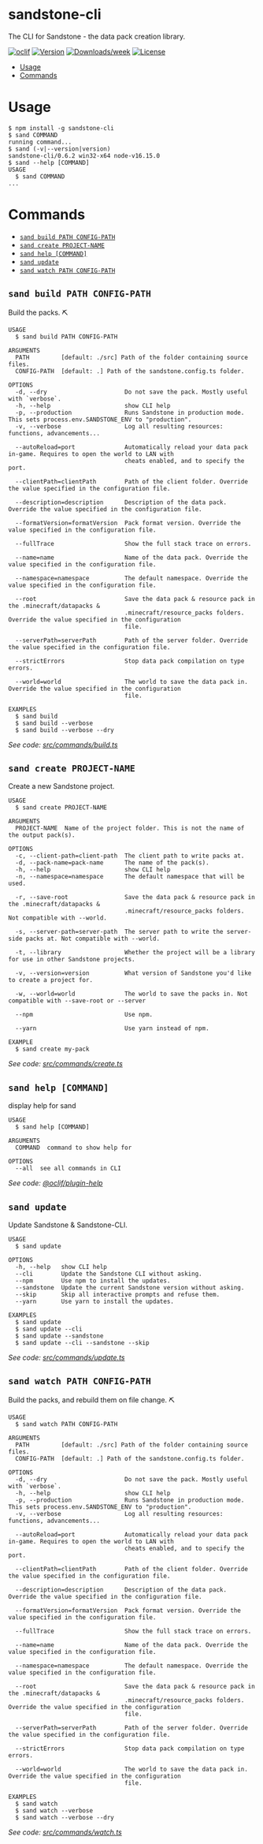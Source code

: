 sandstone-cli
=============

The CLI for Sandstone - the data pack creation library.

[![oclif](https://img.shields.io/badge/cli-oclif-brightgreen.svg)](https://oclif.io)
[![Version](https://img.shields.io/npm/v/sandstone-cli.svg)](https://npmjs.org/package/sandstone-cli)
[![Downloads/week](https://img.shields.io/npm/dw/sandstone-cli.svg)](https://npmjs.org/package/sandstone-cli)
[![License](https://img.shields.io/npm/l/sandstone-cli.svg)](https://github.com/TheMrZZ/sandstone-cli/blob/master/package.json)

<!-- toc -->
* [Usage](#usage)
* [Commands](#commands)
<!-- tocstop -->
# Usage
<!-- usage -->
```sh-session
$ npm install -g sandstone-cli
$ sand COMMAND
running command...
$ sand (-v|--version|version)
sandstone-cli/0.6.2 win32-x64 node-v16.15.0
$ sand --help [COMMAND]
USAGE
  $ sand COMMAND
...
```
<!-- usagestop -->
# Commands
<!-- commands -->
* [`sand build PATH CONFIG-PATH`](#sand-build-path-config-path)
* [`sand create PROJECT-NAME`](#sand-create-project-name)
* [`sand help [COMMAND]`](#sand-help-command)
* [`sand update`](#sand-update)
* [`sand watch PATH CONFIG-PATH`](#sand-watch-path-config-path)

## `sand build PATH CONFIG-PATH`

Build the packs. ⛏

```
USAGE
  $ sand build PATH CONFIG-PATH

ARGUMENTS
  PATH         [default: ./src] Path of the folder containing source files.
  CONFIG-PATH  [default: .] Path of the sandstone.config.ts folder.

OPTIONS
  -d, --dry                      Do not save the pack. Mostly useful with `verbose`.
  -h, --help                     show CLI help
  -p, --production               Runs Sandstone in production mode. This sets process.env.SANDSTONE_ENV to "production".
  -v, --verbose                  Log all resulting resources: functions, advancements...

  --autoReload=port              Automatically reload your data pack in-game. Requires to open the world to LAN with
                                 cheats enabled, and to specify the port.

  --clientPath=clientPath        Path of the client folder. Override the value specified in the configuration file.

  --description=description      Description of the data pack. Override the value specified in the configuration file.

  --formatVersion=formatVersion  Pack format version. Override the value specified in the configuration file.

  --fullTrace                    Show the full stack trace on errors.

  --name=name                    Name of the data pack. Override the value specified in the configuration file.

  --namespace=namespace          The default namespace. Override the value specified in the configuration file.

  --root                         Save the data pack & resource pack in the .minecraft/datapacks &
                                 .minecraft/resource_packs folders. Override the value specified in the configuration
                                 file.

  --serverPath=serverPath        Path of the server folder. Override the value specified in the configuration file.

  --strictErrors                 Stop data pack compilation on type errors.

  --world=world                  The world to save the data pack in. Override the value specified in the configuration
                                 file.

EXAMPLES
  $ sand build
  $ sand build --verbose
  $ sand build --verbose --dry
```

_See code: [src/commands/build.ts](https://github.com/TheMrZZ/sandstone-cli/blob/v0.6.2/src/commands/build.ts)_

## `sand create PROJECT-NAME`

Create a new Sandstone project.

```
USAGE
  $ sand create PROJECT-NAME

ARGUMENTS
  PROJECT-NAME  Name of the project folder. This is not the name of the output pack(s).

OPTIONS
  -c, --client-path=client-path  The client path to write packs at.
  -d, --pack-name=pack-name      The name of the pack(s).
  -h, --help                     show CLI help
  -n, --namespace=namespace      The default namespace that will be used.

  -r, --save-root                Save the data pack & resource pack in the .minecraft/datapacks &
                                 .minecraft/resource_packs folders. Not compatible with --world.

  -s, --server-path=server-path  The server path to write the server-side packs at. Not compatible with --world.

  -t, --library                  Whether the project will be a library for use in other Sandstone projects.

  -v, --version=version          What version of Sandstone you'd like to create a project for.

  -w, --world=world              The world to save the packs in. Not compatible with --save-root or --server

  --npm                          Use npm.

  --yarn                         Use yarn instead of npm.

EXAMPLE
  $ sand create my-pack
```

_See code: [src/commands/create.ts](https://github.com/TheMrZZ/sandstone-cli/blob/v0.6.2/src/commands/create.ts)_

## `sand help [COMMAND]`

display help for sand

```
USAGE
  $ sand help [COMMAND]

ARGUMENTS
  COMMAND  command to show help for

OPTIONS
  --all  see all commands in CLI
```

_See code: [@oclif/plugin-help](https://github.com/oclif/plugin-help/blob/v3.2.1/src/commands/help.ts)_

## `sand update`

Update Sandstone & Sandstone-CLI.

```
USAGE
  $ sand update

OPTIONS
  -h, --help   show CLI help
  --cli        Update the Sandstone CLI without asking.
  --npm        Use npm to install the updates.
  --sandstone  Update the current Sandstone version without asking.
  --skip       Skip all interactive prompts and refuse them.
  --yarn       Use yarn to install the updates.

EXAMPLES
  $ sand update
  $ sand update --cli
  $ sand update --sandstone
  $ sand update --cli --sandstone --skip
```

_See code: [src/commands/update.ts](https://github.com/TheMrZZ/sandstone-cli/blob/v0.6.2/src/commands/update.ts)_

## `sand watch PATH CONFIG-PATH`

Build the packs, and rebuild them on file change. ⛏

```
USAGE
  $ sand watch PATH CONFIG-PATH

ARGUMENTS
  PATH         [default: ./src] Path of the folder containing source files.
  CONFIG-PATH  [default: .] Path of the sandstone.config.ts folder.

OPTIONS
  -d, --dry                      Do not save the pack. Mostly useful with `verbose`.
  -h, --help                     show CLI help
  -p, --production               Runs Sandstone in production mode. This sets process.env.SANDSTONE_ENV to "production".
  -v, --verbose                  Log all resulting resources: functions, advancements...

  --autoReload=port              Automatically reload your data pack in-game. Requires to open the world to LAN with
                                 cheats enabled, and to specify the port.

  --clientPath=clientPath        Path of the client folder. Override the value specified in the configuration file.

  --description=description      Description of the data pack. Override the value specified in the configuration file.

  --formatVersion=formatVersion  Pack format version. Override the value specified in the configuration file.

  --fullTrace                    Show the full stack trace on errors.

  --name=name                    Name of the data pack. Override the value specified in the configuration file.

  --namespace=namespace          The default namespace. Override the value specified in the configuration file.

  --root                         Save the data pack & resource pack in the .minecraft/datapacks &
                                 .minecraft/resource_packs folders. Override the value specified in the configuration
                                 file.

  --serverPath=serverPath        Path of the server folder. Override the value specified in the configuration file.

  --strictErrors                 Stop data pack compilation on type errors.

  --world=world                  The world to save the data pack in. Override the value specified in the configuration
                                 file.

EXAMPLES
  $ sand watch
  $ sand watch --verbose
  $ sand watch --verbose --dry
```

_See code: [src/commands/watch.ts](https://github.com/TheMrZZ/sandstone-cli/blob/v0.6.2/src/commands/watch.ts)_
<!-- commandsstop -->
